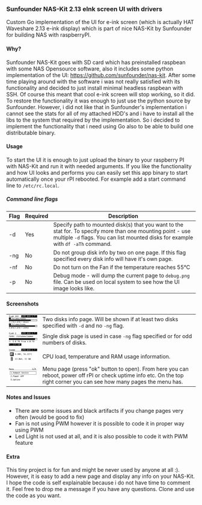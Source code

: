 ### Sunfounder NAS-Kit 2.13 eInk screen UI with drivers

Custom Go implementation of the UI for e-ink screen (which is actually HAT Waveshare 2.13 e-ink display) 
which is part of nice NAS-Kit by Sunfounder for building NAS with raspberryPI.

#### Why?

Sunfounder NAS-Kit goes with SD card which has preinstalled raspbean with some NAS Opensource software, also it includes
some python implementation of the UI: https://github.com/sunfounder/nas-kit. After some time playing around with the
software i was not really satisfied with its functionality and decided to just install minimal headless raspbean with SSH.
Of course this meant that cool e-ink screen will stop working, so it did. To restore the functionality it was enough to
just use the python source by Sunfounder. However, i did not like that in Sunfounder's implementation i cannot see
the stats for all of my attached HDD's and i have to install all the libs to the system that required by the implementation.
So i decided to implement the functionality that i need using Go also to be able to build one distributable binary.

#### Usage

To start the UI it is enough to just upload the binary to your raspberry PI with NAS-Kit and run it with needed arguments.
If you like the functionality and how UI looks and performs you can easily set this app binary to start automatically
once your rPI rebooted. For example add a start command line to `/etc/rc.local`.

##### Command line flags

| Flag          | Required| Description |
|---------------|---------|-------------|
| -d            | Yes     | Specify path to mounted disk(s) that you want to the stat for. To specify more than one mounting point - use multiple `-d` flags. You can list mounted disks for example with `df -aTh` command.|
| -ng           | No      | Do not group disk info by two on one page. If this flag specified every disk info will have it's own page.|
| -nf           | No      | Do not turn on the Fan if the temperature reaches 55°C|
| -p            | No      | Debug mode - will dump the current page to `debug.png` file. Can be used on local system to see how the UI image looks like.| 

#### Screenshots

|           | | 
|---------------|---------|
| <img src="https://github.com/rudestan/naskit-eink-ui/raw/master/screenshots/two_disks.png" width="250"> | Two disks info page. Will be shown if at least two disks specified with `-d` and no `-ng` flag.| 
| <img src="https://github.com/rudestan/naskit-eink-ui/raw/master/screenshots/single_disk.png" width="250"> | Single disk page is used in case  `-ng` flag specified or for odd numbers of disks.|
| <img src="https://github.com/rudestan/naskit-eink-ui/raw/master/screenshots/load.png" width="250"> | CPU load, temperature and RAM usage information.|
| <img src="https://github.com/rudestan/naskit-eink-ui/raw/master/screenshots/menu.png" width="250"> | Menu page (press "ok" button to open). From here you can reboot, power off rPI or check uptime info etc. On the top right corner you can see how many pages the menu has.|

#### Notes and Issues

- There are some issues and black artifacts if you change pages very often (would be good to fix)
- Fan is not using PWM however it is possible to code it in proper way using PWM
- Led Light is not used at all, and it is also possible to code it with PWM feature

#### Extra

This tiny project is for fun and might be never used by anyone at all :). However, it is easy to add a new page and display
any info on your NAS-Kit. I hope the code is self explainable because i do not have time to comment it. Feel free to drop me
a message if you have any questions. Clone and use the code as you want.



